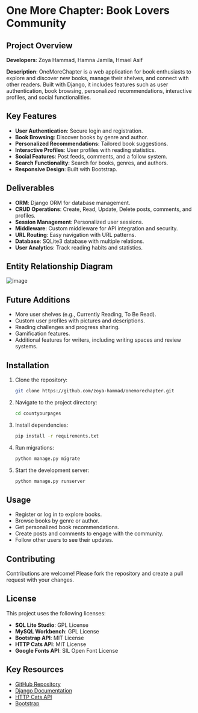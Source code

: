 # One More Chapter: Book Lovers Community

## Project Overview

**Developers**: Zoya Hammad, Hamna Jamila, Hmael Asif

**Description**: OneMoreChapter is a web application for book enthusiasts to explore and discover new books, manage their shelves, and connect with other readers. Built with Django, it includes features such as user authentication, book browsing, personalized recommendations, interactive profiles, and social functionalities.

## Key Features

- **User Authentication**: Secure login and registration.
- **Book Browsing**: Discover books by genre and author.
- **Personalized Recommendations**: Tailored book suggestions.
- **Interactive Profiles**: User profiles with reading statistics.
- **Social Features**: Post feeds, comments, and a follow system.
- **Search Functionality**: Search for books, genres, and authors.
- **Responsive Design**: Built with Bootstrap.

## Deliverables

- **ORM**: Django ORM for database management.
- **CRUD Operations**: Create, Read, Update, Delete posts, comments, and profiles.
- **Session Management**: Personalized user sessions.
- **Middleware**: Custom middleware for API integration and security.
- **URL Routing**: Easy navigation with URL patterns.
- **Database**: SQLite3 database with multiple relations.
- **User Analytics**: Track reading habits and statistics.

## Entity Relationship Diagram
  ![image](https://github.com/zoya-hammad/onemorechapter/assets/116413504/eb53fbb6-e70e-42ac-921f-e65793bb6b84)


## Future Additions

- More user shelves (e.g., Currently Reading, To Be Read).
- Custom user profiles with pictures and descriptions.
- Reading challenges and progress sharing.
- Gamification features.
- Additional features for writers, including writing spaces and review systems.

## Installation

1. Clone the repository:
   ```bash
   git clone https://github.com/zoya-hammad/onemorechapter.git
   ```
2. Navigate to the project directory:
   ```bash
   cd countyourpages
   ```
3. Install dependencies:
   ```bash
   pip install -r requirements.txt
   ```
4. Run migrations:
   ```bash
   python manage.py migrate
   ```
5. Start the development server:
   ```bash
   python manage.py runserver
   ```

## Usage

- Register or log in to explore books.
- Browse books by genre or author.
- Get personalized book recommendations.
- Create posts and comments to engage with the community.
- Follow other users to see their updates.

## Contributing

Contributions are welcome! Please fork the repository and create a pull request with your changes.

## License

This project uses the following licenses:

- **SQL Lite Studio**: GPL License
- **MySQL Workbench**: GPL License
- **Bootstrap API**: MIT License
- **HTTP Cats API**: MIT License
- **Google Fonts API**: SIL Open Font License

## Key Resources

- [GitHub Repository](https://github.com/zoya-hammad/countyourpages)
- [Django Documentation](https://docs.djangoproject.com/en/5.0/)
- [HTTP Cats API](https://github.com/httpcats/http.cat)
- [Bootstrap](https://getbootstrap.com/)
